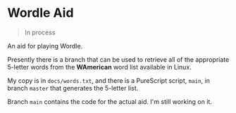 # Wordle Aid

> In process

An aid for playing Wordle.

Presently there is a branch that can be used to retrieve all of the
appropriate 5-letter words from the **WAmerican** word list available in Linux.

My copy is in `docs/words.txt`, and there is a PureScript script, `main`, in branch `master` that generates the 5-letter list.

Branch `main` contains the code for the actual aid.  I'm still working on it.
